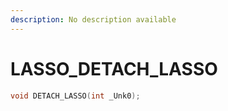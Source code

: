 ```yaml
---
description: No description available 
---
```


# LASSO\_DETACH_LASSO

```cpp
void DETACH_LASSO(int _Unk0);
```